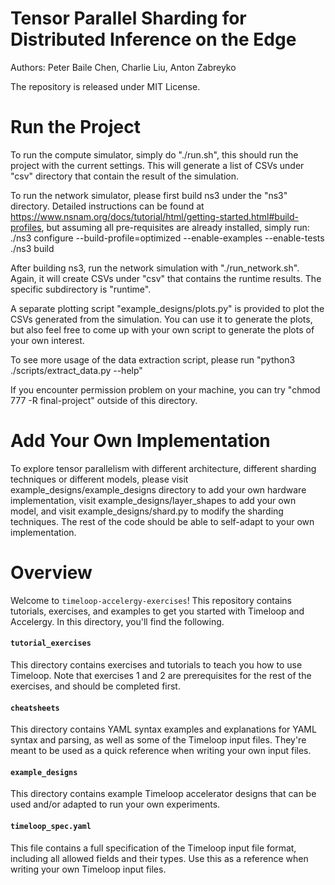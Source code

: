 # Tensor Parallel Sharding for Distributed Inference on the Edge
Authors: Peter Baile Chen, Charlie Liu, Anton Zabreyko

The repository is released under MIT License.

# Run the Project
To run the compute simulator, simply do "./run.sh", this should run the project with the current settings. This will generate a list of CSVs under "csv" directory that contain the result of the simulation. 

To run the network simulator, please first build ns3 under the "ns3" directory. Detailed instructions can be found at https://www.nsnam.org/docs/tutorial/html/getting-started.html#build-profiles, but assuming all pre-requisites are already installed, simply run:
./ns3 configure --build-profile=optimized --enable-examples --enable-tests
./ns3 build

After building ns3, run the network simulation with "./run_network.sh". Again, it will create CSVs under "csv" that contains the runtime results. The specific subdirectory is "runtime".

A separate plotting script "example_designs/plots.py" is provided to plot the CSVs generated from the simulation. You can use it to generate the plots, but also feel free to come up with your own script to generate the plots of your own interest.

To see more usage of the data extraction script, please run "python3 ./scripts/extract_data.py --help"

If you encounter permission problem on your machine, you can try "chmod 777 -R final-project" outside of this directory.

# Add Your Own Implementation
To explore tensor parallelism with different architecture, different sharding techniques or different models, please visit example_designs/example_designs directory to add your own hardware implementation, visit example_designs/layer_shapes to add your own model, and visit example_designs/shard.py to modify the sharding techniques. The rest of the code should be able to self-adapt to your own implementation. 

# Overview
Welcome to `timeloop-accelergy-exercises`! This repository contains tutorials,
exercises, and examples to get you started with Timeloop and Accelergy. In this
directory, you'll find the following.

#### `tutorial_exercises`
This directory contains exercises and tutorials to teach you how to use
Timeloop. Note that exercises 1 and 2 are prerequisites for the rest of the
exercises, and should be completed first.

#### `cheatsheets`
This directory contains YAML syntax examples and explanations for YAML syntax
and parsing, as well as some of the Timeloop input files. They're meant to be
used as a quick reference when writing your own input files.

#### `example_designs`
This directory contains example Timeloop accelerator designs that can be used
and/or adapted to run your own experiments.

#### `timeloop_spec.yaml`
This file contains a full specification of the Timeloop input file format,
including all allowed fields and their types. Use this as a reference when
writing your own Timeloop input files.
